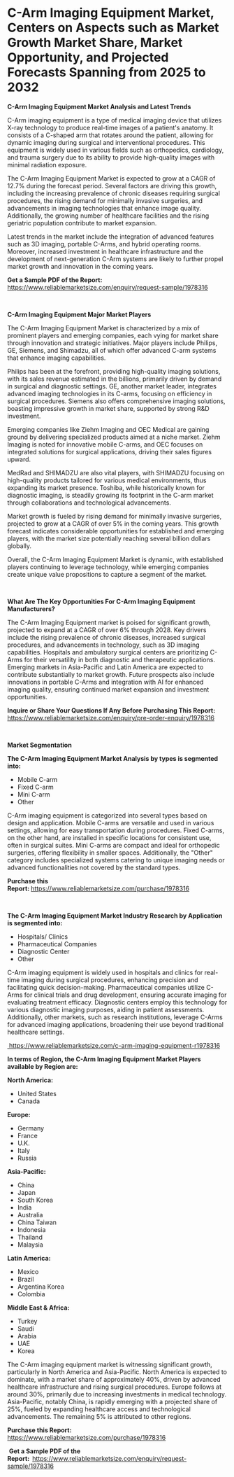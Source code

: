<p><h1>C-Arm Imaging Equipment Market, Centers on Aspects such as Market Growth Market Share, Market Opportunity, and Projected Forecasts Spanning from 2025 to 2032</h1></p><p><strong>C-Arm Imaging Equipment Market Analysis and Latest Trends</strong></p>
<p><p>C-Arm imaging equipment is a type of medical imaging device that utilizes X-ray technology to produce real-time images of a patient's anatomy. It consists of a C-shaped arm that rotates around the patient, allowing for dynamic imaging during surgical and interventional procedures. This equipment is widely used in various fields such as orthopedics, cardiology, and trauma surgery due to its ability to provide high-quality images with minimal radiation exposure.</p><p>The C-Arm Imaging Equipment Market is expected to grow at a CAGR of 12.7% during the forecast period. Several factors are driving this growth, including the increasing prevalence of chronic diseases requiring surgical procedures, the rising demand for minimally invasive surgeries, and advancements in imaging technologies that enhance image quality. Additionally, the growing number of healthcare facilities and the rising geriatric population contribute to market expansion.</p><p>Latest trends in the market include the integration of advanced features such as 3D imaging, portable C-Arms, and hybrid operating rooms. Moreover, increased investment in healthcare infrastructure and the development of next-generation C-Arm systems are likely to further propel market growth and innovation in the coming years.</p></p>
<p><strong>Get a Sample PDF of the Report:&nbsp;</strong> <a href="https://www.reliablemarketsize.com/enquiry/request-sample/1978316?utm_campaign=1898&utm_medium=2&utm_source=Github&utm_content=ia&utm_term=16042025&utm_id=c-arm-imaging-equipment">https://www.reliablemarketsize.com/enquiry/request-sample/1978316</a></p>
<p>&nbsp;</p>
<p><strong>C-Arm Imaging Equipment Major Market Players</strong></p>
<p><p>The C-Arm Imaging Equipment Market is characterized by a mix of prominent players and emerging companies, each vying for market share through innovation and strategic initiatives. Major players include Philips, GE, Siemens, and Shimadzu, all of which offer advanced C-arm systems that enhance imaging capabilities.</p><p>Philips has been at the forefront, providing high-quality imaging solutions, with its sales revenue estimated in the billions, primarily driven by demand in surgical and diagnostic settings. GE, another market leader, integrates advanced imaging technologies in its C-arms, focusing on efficiency in surgical procedures. Siemens also offers comprehensive imaging solutions, boasting impressive growth in market share, supported by strong R&D investment.</p><p>Emerging companies like Ziehm Imaging and OEC Medical are gaining ground by delivering specialized products aimed at a niche market. Ziehm Imaging is noted for innovative mobile C-arms, and OEC focuses on integrated solutions for surgical applications, driving their sales figures upward.</p><p>MedRad and SHIMADZU are also vital players, with SHIMADZU focusing on high-quality products tailored for various medical environments, thus expanding its market presence. Toshiba, while historically known for diagnostic imaging, is steadily growing its footprint in the C-arm market through collaborations and technological advancements.</p><p>Market growth is fueled by rising demand for minimally invasive surgeries, projected to grow at a CAGR of over 5% in the coming years. This growth forecast indicates considerable opportunities for established and emerging players, with the market size potentially reaching several billion dollars globally.</p><p>Overall, the C-Arm Imaging Equipment Market is dynamic, with established players continuing to leverage technology, while emerging companies create unique value propositions to capture a segment of the market.</p></p>
<p>&nbsp;</p>
<p><strong>What Are The Key Opportunities For C-Arm Imaging Equipment Manufacturers?</strong></p>
<p><p>The C-Arm Imaging Equipment market is poised for significant growth, projected to expand at a CAGR of over 6% through 2028. Key drivers include the rising prevalence of chronic diseases, increased surgical procedures, and advancements in technology, such as 3D imaging capabilities. Hospitals and ambulatory surgical centers are prioritizing C-Arms for their versatility in both diagnostic and therapeutic applications. Emerging markets in Asia-Pacific and Latin America are expected to contribute substantially to market growth. Future prospects also include innovations in portable C-Arms and integration with AI for enhanced imaging quality, ensuring continued market expansion and investment opportunities.</p></p>
<p><strong>Inquire or Share Your Questions If Any Before Purchasing This Report:</strong> <a href="https://www.reliablemarketsize.com/enquiry/pre-order-enquiry/1978316?utm_campaign=1898&utm_medium=2&utm_source=Github&utm_content=ia&utm_term=16042025&utm_id=c-arm-imaging-equipment">https://www.reliablemarketsize.com/enquiry/pre-order-enquiry/1978316</a></p>
<p>&nbsp;</p>
<p><strong>Market Segmentation</strong></p>
<p><strong>The C-Arm Imaging Equipment Market Analysis by types is segmented into:</strong></p>
<p><ul><li>Mobile C-arm</li><li>Fixed C-arm</li><li>Mini C-arm</li><li>Other</li></ul></p>
<p><p>C-Arm imaging equipment is categorized into several types based on design and application. Mobile C-arms are versatile and used in various settings, allowing for easy transportation during procedures. Fixed C-arms, on the other hand, are installed in specific locations for consistent use, often in surgical suites. Mini C-arms are compact and ideal for orthopedic surgeries, offering flexibility in smaller spaces. Additionally, the "Other" category includes specialized systems catering to unique imaging needs or advanced functionalities not covered by the standard types.</p></p>
<p><strong>Purchase this Report:&nbsp;</strong><a href="https://www.reliablemarketsize.com/purchase/1978316?utm_campaign=1898&utm_medium=2&utm_source=Github&utm_content=ia&utm_term=16042025&utm_id=c-arm-imaging-equipment">https://www.reliablemarketsize.com/purchase/1978316</a></p>
<p>&nbsp;</p>
<p><strong>The C-Arm Imaging Equipment Market Industry Research by Application is segmented into:</strong></p>
<p><ul><li>Hospitals/ Clinics</li><li>Pharmaceutical Companies</li><li>Diagnostic Center</li><li>Other</li></ul></p>
<p><p>C-Arm imaging equipment is widely used in hospitals and clinics for real-time imaging during surgical procedures, enhancing precision and facilitating quick decision-making. Pharmaceutical companies utilize C-Arms for clinical trials and drug development, ensuring accurate imaging for evaluating treatment efficacy. Diagnostic centers employ this technology for various diagnostic imaging purposes, aiding in patient assessments. Additionally, other markets, such as research institutions, leverage C-Arms for advanced imaging applications, broadening their use beyond traditional healthcare settings.</p></p>
<p><a href="https://www.reliablemarketsize.com/c-arm-imaging-equipment-r1978316?utm_campaign=1898&utm_medium=2&utm_source=Github&utm_content=ia&utm_term=16042025&utm_id=c-arm-imaging-equipment">&nbsp;https://www.reliablemarketsize.com/c-arm-imaging-equipment-r1978316</a></p>
<p><strong>In terms of Region, the C-Arm Imaging Equipment Market Players available by Region are:</strong></p>
<p>
    <p> <strong> North America: </strong>
        <ul>
            <li>United States</li>
            <li>Canada</li>
        </ul>
        </p> 
    <p> <strong> Europe: </strong>
        <ul>
            <li>Germany</li>
            <li>France</li>
            <li>U.K.</li>
            <li>Italy</li>
            <li>Russia</li>
        </ul>
        </p> 
    <p> <strong> Asia-Pacific: </strong>
        <ul>
            <li>China</li>
            <li>Japan</li>
            <li>South Korea</li>
            <li>India</li>
            <li>Australia</li>
            <li>China Taiwan</li>
            <li>Indonesia</li>
            <li>Thailand</li>
            <li>Malaysia</li>
        </ul>
        </p> 
    <p> <strong> Latin America: </strong>
        <ul>
            <li>Mexico</li>
            <li>Brazil</li>
            <li>Argentina Korea</li>
            <li>Colombia</li>
        </ul>
        </p> 
    <p> <strong> Middle East & Africa: </strong>
        <ul>
            <li>Turkey</li>
            <li>Saudi</li>
            <li>Arabia</li>
            <li>UAE</li>
            <li>Korea</li>
        </ul>
    </p>
    </p>
<p><p>The C-Arm imaging equipment market is witnessing significant growth, particularly in North America and Asia-Pacific. North America is expected to dominate, with a market share of approximately 40%, driven by advanced healthcare infrastructure and rising surgical procedures. Europe follows at around 30%, primarily due to increasing investments in medical technology. Asia-Pacific, notably China, is rapidly emerging with a projected share of 25%, fueled by expanding healthcare access and technological advancements. The remaining 5% is attributed to other regions.</p></p>
<p><strong>Purchase this Report: </strong><a href="https://www.reliablemarketsize.com/purchase/1978316?utm_campaign=1898&utm_medium=2&utm_source=Github&utm_content=ia&utm_term=16042025&utm_id=c-arm-imaging-equipment">https://www.reliablemarketsize.com/purchase/1978316</a></p>
<p>&nbsp;<strong>Get a Sample PDF of the Report:&nbsp;&nbsp;</strong><a href="https://www.reliablemarketsize.com/enquiry/request-sample/1978316?utm_campaign=1898&utm_medium=2&utm_source=Github&utm_content=ia&utm_term=16042025&utm_id=c-arm-imaging-equipment">https://www.reliablemarketsize.com/enquiry/request-sample/1978316</a></p>
<p><strong></strong></p>
<p><p></p><p></p><p></p></p>
